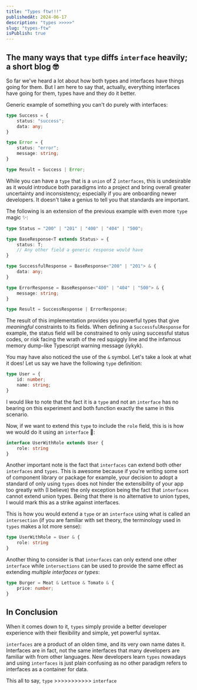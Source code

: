 ```yaml
---
title: "Types ftw!!!"
publishedAt: 2024-06-17
description: "types >>>>>"
slug: "types-ftw"
isPublish: true
---
```


## The many ways that `type` diffs `interface` heavily; a short blog 🤓

So far we've heard a lot about how both types and interfaces have things going for them. But I am here to say that, actually, everything interfaces have going for them, types have and they do it better.

Generic example of something you can't do purely with interfaces:

```ts
type Success = {
    status: "success";
    data: any;
}

type Error = {
    status: "error";
    message: string;
}

type Result = Success | Error;
```

While you can have a `type` that is a `union` of 2 `interfaces`, this is undesirable as it would introduce both paradigms into a project and bring overall greater uncertainty and inconsistency; especially if you are onboarding newer developers. It doesn't take a genius to tell you that standards are important.

The following is an extension of the previous example with even more `type` magic ✨:

```ts
type Status = "200" | "201" | "400" | "404" | "500";

type BaseResponse<T extends Status> = {
    status: T;
    // Any other field a generic response would have
}

type SuccessfulResponse = BaseResponse<"200" | "201"> & {
    data: any;
}

type ErrorResponse = BaseResponse<"400" | "404" | "500"> & {
    message: string;
}

type Result = SuccessResponse | ErrorResponse;
```

The result of this implementation provides you powerful types that give *meaningful* constraints to its fields. When defining a `SuccessfulResponse` for example, the status field will be constrained to only using successful status codes, or risk facing the wrath of the red squiggly line and the infamous memory dump-like Typescript warning message (iykyk).

You may have also noticed the use of the `&` symbol. Let's take a look at what it does! Let us say we have the following `type` definition:

```ts
type User = {
    id: number;
    name: string;
}
```

I would like to note that the fact it is a `type` and not an `interface` has no bearing on this experiment and both function exactly the same in this scenario.

Now, if we want to extend this `type` to include the `role` field, this is is how we would do it using an `interface` 🤢:

```ts
interface UserWithRole extends User {
    role: string
}
```

Another important note is the fact that `interfaces` can extend both other `interfaces` and `types`. This is awesome because if you're writing some sort of component library or package for example, your decision to adopt a standard of only using `types` does not hinder the extensibility of your app too greatly with (I believe) the only exception being the fact that `interfaces` cannot extend union types. Being that there is no alternative to union types, I would mark this as a strike against interfaces.

This is how you would extend a `type` or an `interface` using what is called an `intersection` (if you are familiar with set theory, the terminology used in `types` makes a lot more sense):

```ts
type UserWithRole = User & {
    role: string
}
```

Another thing to consider is that `interfaces` can only extend one other `interface` while `intersections` can be used to provide the same effect as extending *multiple interfaces or types*:

```ts
type Burger = Meat & Lettuce & Tomato & {
    price: number;
}
```

## In Conclusion

When it comes down to it, `types` simply provide a better developer experience with their flexibility and simple, yet powerful syntax. 

`interfaces` are a product of an olden time, and its very own name dates it. Interfaces are in fact, not the same interfaces that many developers are familiar with from other languages. New developers learn `types` nowadays and using `interfaces` is just plain confusing as no other paradigm refers to interfaces as a container for data.

This all to say, `type` >>>>>>>>>>> `interface`